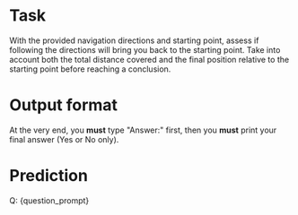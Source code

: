 # Task
With the provided navigation directions and starting point, assess if following the directions will bring you back to the starting point. Take into account both the total distance covered and the final position relative to the starting point before reaching a conclusion.

# Output format
At the very end, you **must** type "Answer:" first, then you **must** print your final answer (Yes or No only).

# Prediction
Q: {question_prompt}